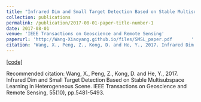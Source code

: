 ```yaml
---
title: "Infrared Dim and Small Target Detection Based on Stable Multisubspace Learning in Heterogeneous Scene"
collection: publications
permalink: /publication/2017-08-01-paper-title-number-1
date: 2017-08-01
venue: 'IEEE Transactions on Geoscience and Remote Sensing'
paperurl: 'http://Wang-Xiaoyang.github.io/files/SMSL_paper.pdf       '
citation: 'Wang, X., Peng, Z., Kong, D. and He, Y., 2017. Infrared Dim and Small Target Detection Based on Stable Multisubspace Learning in Heterogeneous Scene. IEEE Transactions on Geoscience and Remote Sensing, 55(10), pp.5481-5493.'
---
```


<a href='http://Wang-Xiaoyang.github.io/files/SMSL_Wang.zip'>[code]</a>

Recommended citation: Wang, X., Peng, Z., Kong, D. and He, Y., 2017. Infrared Dim and Small Target Detection Based on Stable Multisubspace Learning in Heterogeneous Scene. IEEE Transactions on Geoscience and Remote Sensing, 55(10), pp.5481-5493.